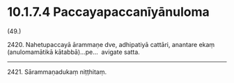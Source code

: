 

# 10.1.7.4 Paccayapaccanīyānuloma





(49.)

2420\. Nahetupaccayā ārammaṇe dve, adhipatiyā cattāri, anantare ekaṃ (anulomamātikā kātabbā)…pe…  avigate satta.

---

2421\. Sārammaṇadukaṃ niṭṭhitaṃ.





